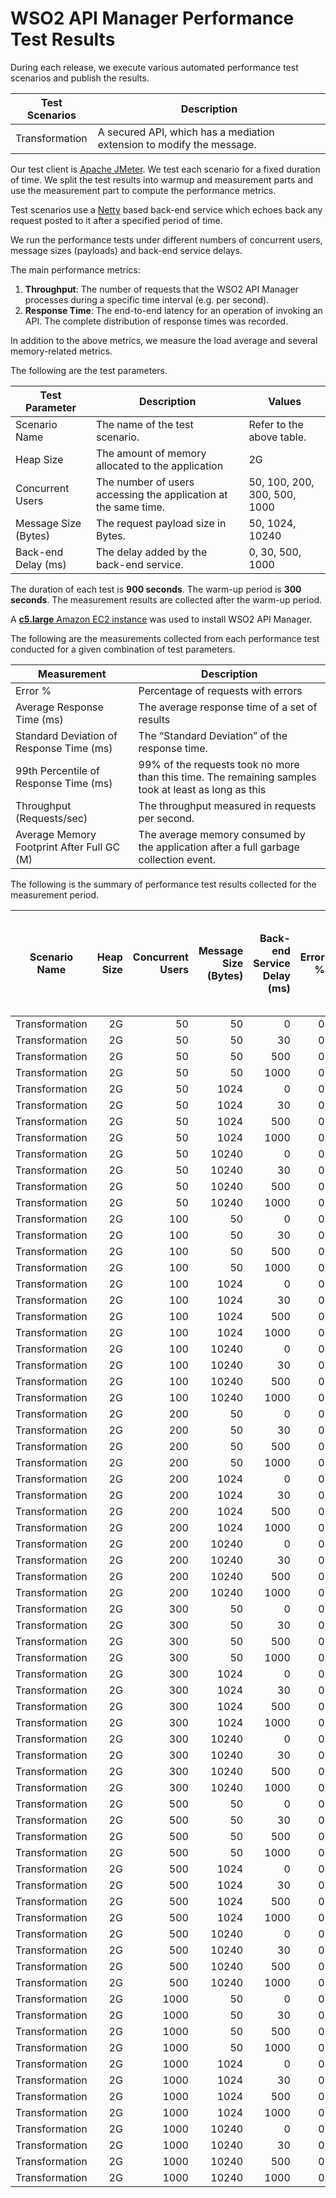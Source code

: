 # WSO2 API Manager Performance Test Results

During each release, we execute various automated performance test scenarios and publish the results.

| Test Scenarios | Description |
| --- | --- |
| Transformation | A secured API, which has a mediation extension to modify the message. |

Our test client is [Apache JMeter](https://jmeter.apache.org/index.html). We test each scenario for a fixed duration of
time. We split the test results into warmup and measurement parts and use the measurement part to compute the
performance metrics.

Test scenarios use a [Netty](https://netty.io/) based back-end service which echoes back any request
posted to it after a specified period of time.

We run the performance tests under different numbers of concurrent users, message sizes (payloads) and back-end service
delays.

The main performance metrics:

1. **Throughput**: The number of requests that the WSO2 API Manager processes during a specific time interval (e.g. per second).
2. **Response Time**: The end-to-end latency for an operation of invoking an API. The complete distribution of response times was recorded.

In addition to the above metrics, we measure the load average and several memory-related metrics.

The following are the test parameters.

| Test Parameter | Description | Values |
| --- | --- | --- |
| Scenario Name | The name of the test scenario. | Refer to the above table. |
| Heap Size | The amount of memory allocated to the application | 2G |
| Concurrent Users | The number of users accessing the application at the same time. | 50, 100, 200, 300, 500, 1000 |
| Message Size (Bytes) | The request payload size in Bytes. | 50, 1024, 10240 |
| Back-end Delay (ms) | The delay added by the back-end service. | 0, 30, 500, 1000 |

The duration of each test is **900 seconds**. The warm-up period is **300 seconds**.
The measurement results are collected after the warm-up period.

A [**c5.large** Amazon EC2 instance](https://aws.amazon.com/ec2/instance-types/) was used to install WSO2 API Manager.

The following are the measurements collected from each performance test conducted for a given combination of
test parameters.

| Measurement | Description |
| --- | --- |
| Error % | Percentage of requests with errors |
| Average Response Time (ms) | The average response time of a set of results |
| Standard Deviation of Response Time (ms) | The “Standard Deviation” of the response time. |
| 99th Percentile of Response Time (ms) | 99% of the requests took no more than this time. The remaining samples took at least as long as this |
| Throughput (Requests/sec) | The throughput measured in requests per second. |
| Average Memory Footprint After Full GC (M) | The average memory consumed by the application after a full garbage collection event. |

The following is the summary of performance test results collected for the measurement period.

|  Scenario Name | Heap Size | Concurrent Users | Message Size (Bytes) | Back-end Service Delay (ms) | Error % | Throughput (Requests/sec) | Average Response Time (ms) | Standard Deviation of Response Time (ms) | 99th Percentile of Response Time (ms) | WSO2 API Manager GC Throughput (%) | Average WSO2 API Manager Memory Footprint After Full GC (M) |
|---|---:|---:|---:|---:|---:|---:|---:|---:|---:|---:|---:|
|  Transformation | 2G | 50 | 50 | 0 | 0 | 2184.13 | 22.83 | 38.38 | 110 | 95.2 |  |
|  Transformation | 2G | 50 | 50 | 30 | 0 | 1450.91 | 34.42 | 10.42 | 99 | 96.64 |  |
|  Transformation | 2G | 50 | 50 | 500 | 0 | 99.42 | 503.36 | 5.78 | 515 | 99.58 |  |
|  Transformation | 2G | 50 | 50 | 1000 | 0 | 49.81 | 1002.76 | 4.37 | 1007 | 99.61 |  |
|  Transformation | 2G | 50 | 1024 | 0 | 0 | 1822.96 | 27.36 | 22.01 | 124 | 95.17 |  |
|  Transformation | 2G | 50 | 1024 | 30 | 0 | 1345.45 | 37.11 | 12.28 | 106 | 96.42 |  |
|  Transformation | 2G | 50 | 1024 | 500 | 0 | 99.34 | 503.65 | 5.32 | 515 | 99.56 |  |
|  Transformation | 2G | 50 | 1024 | 1000 | 0 | 49.79 | 1003.99 | 7.01 | 1023 | 99.61 |  |
|  Transformation | 2G | 50 | 10240 | 0 | 0 | 704.8 | 70.8 | 38 | 196 | 96.06 |  |
|  Transformation | 2G | 50 | 10240 | 30 | 0 | 642.66 | 77.66 | 25.05 | 163 | 96.36 |  |
|  Transformation | 2G | 50 | 10240 | 500 | 0 | 98.02 | 510.05 | 8.46 | 547 | 99.41 |  |
|  Transformation | 2G | 50 | 10240 | 1000 | 0 | 49.64 | 1006.3 | 4.74 | 1019 | 99.52 |  |
|  Transformation | 2G | 100 | 50 | 0 | 0 | 2298.47 | 43.42 | 30.95 | 165 | 94.53 |  |
|  Transformation | 2G | 100 | 50 | 30 | 0 | 2092.47 | 47.71 | 18.84 | 139 | 94.92 |  |
|  Transformation | 2G | 100 | 50 | 500 | 0 | 198.77 | 503.28 | 5.13 | 515 | 99.44 |  |
|  Transformation | 2G | 100 | 50 | 1000 | 0 | 99.6 | 1003.18 | 6.72 | 1019 | 99.58 |  |
|  Transformation | 2G | 100 | 1024 | 0 | 0 | 1846.88 | 54.07 | 35.94 | 186 | 94.94 |  |
|  Transformation | 2G | 100 | 1024 | 30 | 0 | 1770.72 | 56.4 | 21.97 | 155 | 95.17 |  |
|  Transformation | 2G | 100 | 1024 | 500 | 0 | 198.68 | 503.41 | 4.7 | 519 | 99.4 |  |
|  Transformation | 2G | 100 | 1024 | 1000 | 0 | 99.59 | 1002.8 | 3.7 | 1011 | 99.54 |  |
|  Transformation | 2G | 100 | 10240 | 0 | 0 | 698.39 | 143.06 | 66.92 | 341 | 96.05 |  |
|  Transformation | 2G | 100 | 10240 | 30 | 0 | 721.49 | 138.42 | 49.39 | 287 | 95.85 |  |
|  Transformation | 2G | 100 | 10240 | 500 | 0 | 193.47 | 516.83 | 15.35 | 575 | 99.04 |  |
|  Transformation | 2G | 100 | 10240 | 1000 | 0 | 98.92 | 1009.73 | 9.43 | 1055 | 99.38 |  |
|  Transformation | 2G | 200 | 50 | 0 | 0 | 2376.45 | 84.05 | 47.35 | 245 | 94.59 |  |
|  Transformation | 2G | 200 | 50 | 30 | 0 | 2303.5 | 86.73 | 38.43 | 226 | 94.43 |  |
|  Transformation | 2G | 200 | 50 | 500 | 0 | 397.47 | 503.2 | 5.64 | 523 | 99.13 |  |
|  Transformation | 2G | 200 | 50 | 1000 | 0 | 199.18 | 1002.56 | 4.27 | 1011 | 99.46 |  |
|  Transformation | 2G | 200 | 1024 | 0 | 0 | 1873.47 | 106.63 | 58.22 | 295 | 94.74 |  |
|  Transformation | 2G | 200 | 1024 | 30 | 0 | 1880.04 | 106.29 | 44.99 | 265 | 94.67 |  |
|  Transformation | 2G | 200 | 1024 | 500 | 0 | 396.68 | 504.33 | 7.07 | 535 | 99.05 |  |
|  Transformation | 2G | 200 | 1024 | 1000 | 0 | 198.95 | 1003.21 | 5.25 | 1023 | 99.38 |  |
|  Transformation | 2G | 200 | 10240 | 0 | 0 | 700.92 | 285.38 | 112.15 | 599 | 96.08 |  |
|  Transformation | 2G | 200 | 10240 | 30 | 0 | 711.23 | 281.17 | 101.48 | 555 | 95.91 |  |
|  Transformation | 2G | 200 | 10240 | 500 | 0 | 352.65 | 567.02 | 61.1 | 755 | 98.06 |  |
|  Transformation | 2G | 200 | 10240 | 1000 | 0 | 195.5 | 1021.29 | 23.39 | 1119 | 98.98 |  |
|  Transformation | 2G | 300 | 50 | 0 | 0 | 2271.78 | 131.93 | 107.69 | 333 | 94.29 |  |
|  Transformation | 2G | 300 | 50 | 30 | 0 | 2154.52 | 139.12 | 108.17 | 317 | 94.62 |  |
|  Transformation | 2G | 300 | 50 | 500 | 0 | 593.53 | 505.39 | 10.42 | 559 | 98.59 |  |
|  Transformation | 2G | 300 | 50 | 1000 | 0 | 298.64 | 1003.06 | 5.5 | 1023 | 99.32 |  |
|  Transformation | 2G | 300 | 1024 | 0 | 0 | 1843.54 | 162.61 | 71.84 | 381 | 95.22 |  |
|  Transformation | 2G | 300 | 1024 | 30 | 0 | 1842.6 | 162.69 | 69 | 365 | 94.93 |  |
|  Transformation | 2G | 300 | 1024 | 500 | 0 | 589.03 | 509.24 | 15.79 | 587 | 98.33 |  |
|  Transformation | 2G | 300 | 1024 | 1000 | 0 | 298.64 | 1003.33 | 5.53 | 1023 | 99.25 |  |
|  Transformation | 2G | 300 | 10240 | 0 | 0 | 690.41 | 434.61 | 157.31 | 843 | 96.01 |  |
|  Transformation | 2G | 300 | 10240 | 30 | 0 | 680.17 | 441.18 | 147.49 | 827 | 95.94 |  |
|  Transformation | 2G | 300 | 10240 | 500 | 0 | 435.53 | 688.4 | 113.69 | 939 | 97.37 |  |
|  Transformation | 2G | 300 | 10240 | 1000 | 0 | 282.68 | 1060 | 66.76 | 1287 | 98.44 |  |
|  Transformation | 2G | 500 | 50 | 0 | 0 | 2244.28 | 222.73 | 90.42 | 481 | 94.16 |  |
|  Transformation | 2G | 500 | 50 | 30 | 0 | 2216.37 | 225.53 | 87.83 | 467 | 94.09 |  |
|  Transformation | 2G | 500 | 50 | 500 | 0 | 970.37 | 515.14 | 24.81 | 627 | 97.4 |  |
|  Transformation | 2G | 500 | 50 | 1000 | 0 | 496.88 | 1004.78 | 9.9 | 1055 | 98.76 |  |
|  Transformation | 2G | 500 | 1024 | 0 | 0 | 1809.4 | 276.31 | 103.82 | 571 | 94.88 |  |
|  Transformation | 2G | 500 | 1024 | 30 | 0 | 1782.49 | 280.54 | 107 | 563 | 94.98 |  |
|  Transformation | 2G | 500 | 1024 | 500 | 0 | 958.74 | 521.42 | 26.64 | 631 | 97.18 |  |
|  Transformation | 2G | 500 | 1024 | 1000 | 0 | 496.01 | 1006.64 | 11.72 | 1071 | 98.58 |  |
|  Transformation | 2G | 500 | 10240 | 0 | 0 | 640.33 | 780.45 | 235.6 | 1399 | 95.96 |  |
|  Transformation | 2G | 500 | 10240 | 30 | 0 | 673.49 | 742.13 | 204.89 | 1263 | 95.64 |  |
|  Transformation | 2G | 500 | 10240 | 500 | 0 | 527.88 | 946.65 | 191.93 | 1327 | 96.65 |  |
|  Transformation | 2G | 500 | 10240 | 1000 | 0 | 403.1 | 1238.71 | 176.82 | 1647 | 97.48 |  |
|  Transformation | 2G | 1000 | 50 | 0 | 0 | 2105.61 | 474.89 | 155.06 | 879 | 93.09 |  |
|  Transformation | 2G | 1000 | 50 | 30 | 0 | 2120.4 | 471.5 | 151.07 | 867 | 93.51 |  |
|  Transformation | 2G | 1000 | 50 | 500 | 0 | 1707.93 | 585.15 | 69.32 | 815 | 94.13 |  |
|  Transformation | 2G | 1000 | 50 | 1000 | 0 | 977.27 | 1021.31 | 31.27 | 1151 | 96.9 |  |
|  Transformation | 2G | 1000 | 1024 | 0 | 0 | 1749.98 | 571.31 | 167.61 | 1023 | 94.14 |  |
|  Transformation | 2G | 1000 | 1024 | 30 | 0 | 1760.76 | 567.81 | 173.37 | 1023 | 94 |  |
|  Transformation | 2G | 1000 | 1024 | 500 | 0 | 1508.86 | 662.13 | 106.68 | 987 | 94.18 |  |
|  Transformation | 2G | 1000 | 1024 | 1000 | 0 | 964.86 | 1034.73 | 41.7 | 1199 | 96.53 |  |
|  Transformation | 2G | 1000 | 10240 | 0 | 0 | 595.98 | 1675.14 | 361.69 | 2575 | 92.65 |  |
|  Transformation | 2G | 1000 | 10240 | 30 | 0 | 651.08 | 1533.14 | 298.36 | 2271 | 95.14 |  |
|  Transformation | 2G | 1000 | 10240 | 500 | 0 | 594.59 | 1678.85 | 393.72 | 2655 | 92.31 | 496 |
|  Transformation | 2G | 1000 | 10240 | 1000 | 0 | 523.05 | 1906.42 | 385.68 | 2767 | 94.12 |  |
